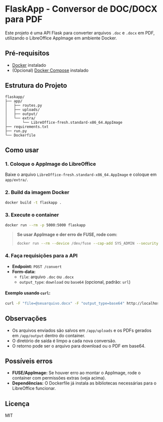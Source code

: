 # FlaskApp - Conversor de DOC/DOCX para PDF

Este projeto é uma API Flask para converter arquivos `.doc` e `.docx` em PDF, utilizando o LibreOffice AppImage em ambiente Docker.

## Pré-requisitos

- [Docker](https://docs.docker.com/get-docker/) instalado
- (Opcional) [Docker Compose](https://docs.docker.com/compose/) instalado

## Estrutura do Projeto

```
flaskapp/
├── app/
│   ├── routes.py
│   ├── uploads/
│   ├── output/
│   └── extra/
│       └── LibreOffice-fresh.standard-x86_64.AppImage
├── requirements.txt
├── run.py
└── Dockerfile
```

## Como usar

### 1. Coloque o AppImage do LibreOffice

Baixe o arquivo `LibreOffice-fresh.standard-x86_64.AppImage` e coloque em `app/extra/`.

### 2. Build da imagem Docker

```sh
docker build -t flaskapp .
```

### 3. Execute o container

```sh
docker run --rm -p 5000:5000 flaskapp
```

> **Se usar AppImage e der erro de FUSE, rode com:**
> 
> ```sh
> docker run --rm --device /dev/fuse --cap-add SYS_ADMIN --security-opt apparmor:unconfined -p 5000:5000 flaskapp
> ```

### 4. Faça requisições para a API

- **Endpoint:** `POST /convert`
- **Form-data:**
  - `file`: arquivo `.doc` ou `.docx`
  - `output_type`: `download` ou `base64` (opcional, padrão: `url`)

#### Exemplo usando `curl`:

```sh
curl -F "file=@seuarquivo.docx" -F "output_type=base64" http://localhost:5000/convert
```

## Observações

- Os arquivos enviados são salvos em `/app/uploads` e os PDFs gerados em `/app/output` dentro do container.
- O diretório de saída é limpo a cada nova conversão.
- O retorno pode ser o arquivo para download ou o PDF em base64.

## Possíveis erros

- **FUSE/AppImage:** Se houver erro ao montar o AppImage, rode o container com permissões extras (veja acima).
- **Dependências:** O Dockerfile já instala as bibliotecas necessárias para o LibreOffice funcionar.

## Licença

MIT